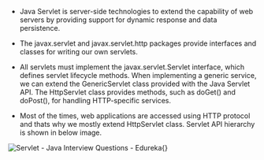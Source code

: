 -   Java Servlet is server-side technologies to extend the capability of
web servers by providing support for dynamic response and data
persistence.

-   The javax.servlet and javax.servlet.http packages provide interfaces
and classes for writing our own servlets.

-   All servlets must implement the javax.servlet.Servlet interface,
which defines servlet lifecycle methods. When implementing a generic
service, we can extend the GenericServlet class provided with the
Java Servlet API. The HttpServlet class provides methods, such as
doGet() and doPost(), for handling HTTP-specific services.

-   Most of the times, web applications are accessed using HTTP protocol
and thats why we mostly extend HttpServlet class. Servlet API
hierarchy is shown in below image.

![Servlet - Java Interview Questions -
Edureka](image104.png){}